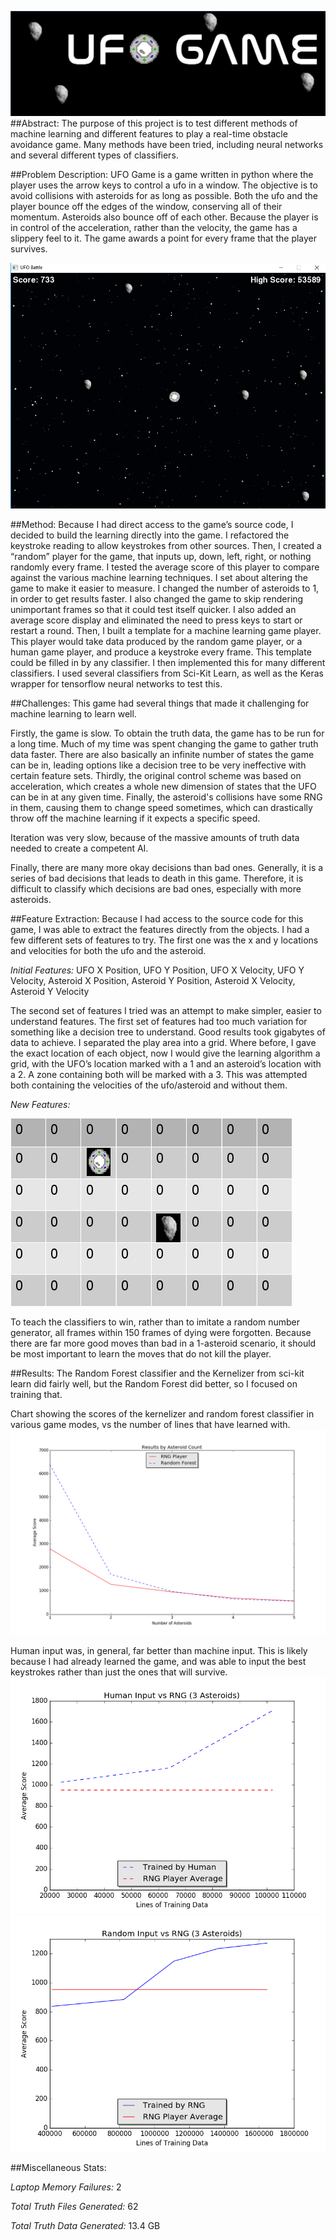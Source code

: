 ![](https://github.com/ZacNeubert/UFOGame/blob/master/stats/logo.png?raw=true)
##Abstract:
The purpose of this project is to test different methods of machine learning and different features to play a real-time obstacle avoidance game. Many methods have been tried, including neural networks and several different types of classifiers. 

##Problem Description:
UFO Game is a game written in python where the player uses the arrow keys to control a ufo in a window. The objective is to avoid collisions with asteroids for as long as possible. Both the ufo and the player bounce off the edges of the window, conserving all of their momentum. Asteroids also bounce off of each other. Because the player is in control of the acceleration, rather than the velocity, the game has a slippery feel to it. The game awards a point for every frame that the player survives.

![Game](https://github.com/ZacNeubert/UFOGame/blob/master/stats/game.png?raw=true)

##Method:
Because I had direct access to the game’s source code, I decided to build the learning directly into the game.
I refactored the keystroke reading to allow keystrokes from other sources. Then, I created a “random” player for the game, that inputs up, down, left, right, or nothing randomly every frame.
I tested the average score of this player to compare against the various machine learning techniques. 
I set about altering the game to make it easier to measure. I changed the number of asteroids to 1, in order to get results faster. I also changed the game to skip rendering unimportant frames so that it could test itself quicker. I also added an average score display and eliminated the need to press keys to start or restart a round. 
Then, I built a template for a machine learning game player. This player would take data produced by the random game player, or a human game player, and produce a keystroke every frame. This template could be filled in by any classifier.
I then implemented this for many different classifiers. I used several classifiers from Sci-Kit Learn, as well as the Keras wrapper for tensorflow neural networks to test this.

##Challenges:
This game had several things that made it challenging for machine learning to learn well. 

Firstly, the game is slow. To obtain the truth data, the game has to be run for a long time. Much of my time was spent changing the game to gather truth data faster. There are also basically an infinite number of states the game can be in, leading options like a decision tree to be very ineffective with certain feature sets. Thirdly, the original control scheme was based on acceleration, which creates a whole new dimension of states that the UFO can be in at any given time. Finally, the asteroid's collisions have some RNG in them, causing them to change speed sometimes, which can drastically throw off the machine learning if it expects a specific speed.

Iteration was very slow, because of the massive amounts of truth data needed to create a competent AI.

Finally, there are many more okay decisions than bad ones. Generally, it is a series of bad decisions that leads to death in this game. Therefore, it is difficult to classify which decisions are bad ones, especially with more asteroids.

##Feature Extraction:
Because I had access to the source code for this game, I was able to extract the features directly from the objects. I had a few different sets of features to try. The first one was the x and y locations and velocities for both the ufo and the asteroid. 

*Initial Features:* 
UFO X Position, UFO Y Position, UFO X Velocity, UFO Y Velocity, Asteroid X Position, Asteroid Y Position, Asteroid X Velocity, Asteroid Y Velocity

The second set of features I tried was an attempt to make simpler, easier to understand features. The first set of features had too much variation for something like a decision tree to understand. Good results took gigabytes of data to achieve. I separated the play area into a grid. Where before, I gave the exact location of each object, now I would give the learning algorithm a grid, with the UFO’s location marked with a 1 and an asteroid’s location with a 2. A zone containing both will be marked with a 3. This was attempted both containing the velocities of the ufo/asteroid and without them.

*New Features:*

![New Features](https://github.com/ZacNeubert/UFOGame/blob/master/stats/features2.png?raw=true)

To teach the classifiers to win, rather than to imitate a random number generator, all frames within 150 frames of dying were forgotten. Because there are far more good moves than bad in a 1-asteroid scenario, it should be most important to learn the moves that do not kill the player.

##Results:
The Random Forest classifier and the Kernelizer from sci-kit learn did fairly well, but the Random Forest did better, so I focused on training that.

Chart showing the scores of the kernelizer and random forest classifier in various game modes, vs the number of lines that have learned with.
![Results By Asteroid Count](https://github.com/ZacNeubert/UFOGame/blob/master/stats/asteroidcount.png?raw=true)

Human input was, in general, far better than machine input. This is likely because I had already learned the game, and was able to input the best keystrokes rather than just the ones that will survive.
![Human Training vs RNG](https://github.com/ZacNeubert/UFOGame/blob/master/stats/humaninputvsrng.png?raw=true)
![Random Training Vs RNG](https://github.com/ZacNeubert/UFOGame/blob/master/stats/randominputvsrng.png?raw=true)

##Miscellaneous Stats:

*Laptop Memory Failures:* 2

*Total Truth Files Generated:* 62

*Total Truth Data Generated:* 13.4 GB

